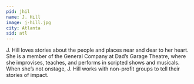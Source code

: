 ```yaml
---
pid: jhil
name: J. Hill
image: j-hill.jpg
city: Atlanta
sid: atl
---
```

J. Hill loves stories about the people and places near and dear to her heart. She is a member of the General Company at Dad’s Garage Theatre, where she improvises, teaches, and performs in scripted shows and musicals. When she’s not onstage, J. Hill works with non-profit groups to tell their stories of impact. 
